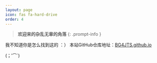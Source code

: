 ```yaml
---
layout: page
icon: fas fa-hard-drive
order: 4
---
```

>**欢迎来的杂乱无章的角落**
{: .prompt-info }


我不知道你是怎么找到这的 ：）
本站GitHub仓库地址：[BG4JTS.github.io](https://github.com/BG4JTS/BG4JTS.github.io)

(；′⌒`)
